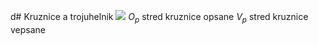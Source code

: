 d# Kruznice a trojuhelnik
![](Pasted%20image%2020230531112600.png)
$O_p$ stred kruznice opsane
$V_p$ stred kruznice vepsane
